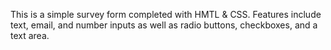 This is a simple survey form completed with HMTL & CSS. Features include text, email, and number inputs as well as radio buttons, checkboxes, and a text area.
